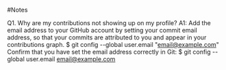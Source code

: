 #Notes

Q1. Why are my contributions not showing up on my profile? 
A1: Add the email address to your GitHub account by setting your commit email address, so that your commits are attributed to you and appear in your contributions graph.
$ git config --global user.email "email@example.com"
Confirm that you have set the email address correctly in Git:
$ git config --global user.email
email@example.com

